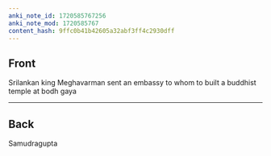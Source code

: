 ```yaml
---
anki_note_id: 1720585767256
anki_note_mod: 1720585767
content_hash: 9ffc0b41b42605a32abf3ff4c2930dff
---
```


## Front

Srilankan king Meghavarman sent an embassy to whom to built a buddhist temple at bodh gaya

<hr/>

## Back

Samudragupta